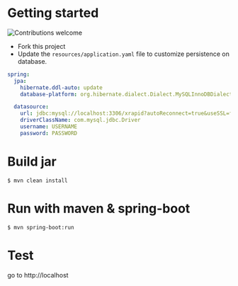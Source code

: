 # Getting started
![Contributions welcome](https://img.shields.io/badge/contributions-welcome-orange.svg)


* Fork this project
* Update the `resources/application.yaml` file to customize persistence on database.

```yaml
spring:
  jpa:
    hibernate.ddl-auto: update
    database-platform: org.hibernate.dialect.Dialect.MySQLInnoDBDialect

  datasource:
    url: jdbc:mysql://localhost:3306/xrapid?autoReconnect=true&useSSL=false
    driverClassName: com.mysql.jdbc.Driver
    username: USERNAME
    password: PASSWORD
```

# Build jar

```
$ mvn clean install
```

# Run with maven & spring-boot

```
$ mvn spring-boot:run
```

# Test 
go to http://localhost 
